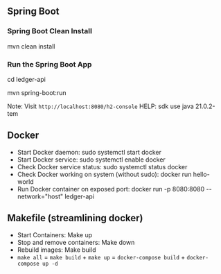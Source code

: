 ## Spring Boot

### Spring Boot Clean Install
mvn clean install

### Run the Spring Boot App
cd ledger-api
<!-- ./mvnw spring-boot:run -->
mvn spring-boot:run

Note: Visit ```http://localhost:8080/h2-console```
HELP: sdk use java 21.0.2-tem

## Docker
- Start Docker daemon: sudo systemctl start docker
- Start Docker service: sudo systemctl enable docker
- Check Docker service status: sudo systemctl status docker
- Check Docker working on system (without sudo): docker run hello-world
- Run Docker container on exposed port: docker run -p 8080:8080 --network="host" ledger-api

## Makefile (streamlining docker)
- Start Containers: Make up
- Stop and remove containers: Make down
- Rebuild images: Make build
- `make all` = `make build` + `make up` = `docker-compose build` + `docker-compose up -d`